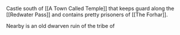Castle south of [[A Town Called Temple]] that keeps guard along the [[Redwater Pass]] and contains pretty prisoners of [[The Forhar]].

Nearby is an old dwarven ruin of the tribe of 